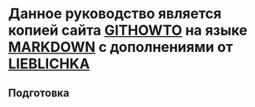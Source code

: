 # Данное руководство является копией сайта [GITHOWTO](https://githowto.com/) на языке [MARKDOWN](https://gist.github.com/Jekins/2bf2d0638163f1294637) с дополнениями от [LIEBLICHKA](https://github.com/lieblichka/)

## Подготовка  
